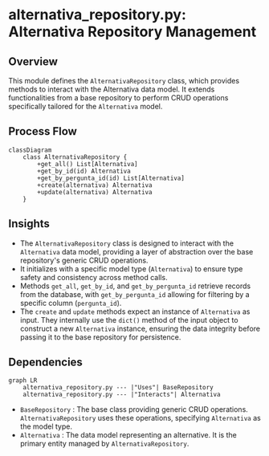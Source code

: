 # alternativa_repository.py: Alternativa Repository Management

## Overview

This module defines the `AlternativaRepository` class, which provides methods to interact with the Alternativa data model. It extends functionalities from a base repository to perform CRUD operations specifically tailored for the `Alternativa` model.

## Process Flow

```mermaid
classDiagram
    class AlternativaRepository {
        +get_all() List[Alternativa]
        +get_by_id(id) Alternativa
        +get_by_pergunta_id(id) List[Alternativa]
        +create(alternativa) Alternativa
        +update(alternativa) Alternativa
    }
```

## Insights

- The `AlternativaRepository` class is designed to interact with the `Alternativa` data model, providing a layer of abstraction over the base repository's generic CRUD operations.
- It initializes with a specific model type (`Alternativa`) to ensure type safety and consistency across method calls.
- Methods `get_all`, `get_by_id`, and `get_by_pergunta_id` retrieve records from the database, with `get_by_pergunta_id` allowing for filtering by a specific column (`pergunta_id`).
- The `create` and `update` methods expect an instance of `Alternativa` as input. They internally use the `dict()` method of the input object to construct a new `Alternativa` instance, ensuring the data integrity before passing it to the base repository for persistence.

## Dependencies

```mermaid
graph LR
    alternativa_repository.py --- |"Uses"| BaseRepository
    alternativa_repository.py --- |"Interacts"| Alternativa
```

- `BaseRepository` : The base class providing generic CRUD operations. `AlternativaRepository` uses these operations, specifying `Alternativa` as the model type.
- `Alternativa` : The data model representing an alternative. It is the primary entity managed by `AlternativaRepository`.